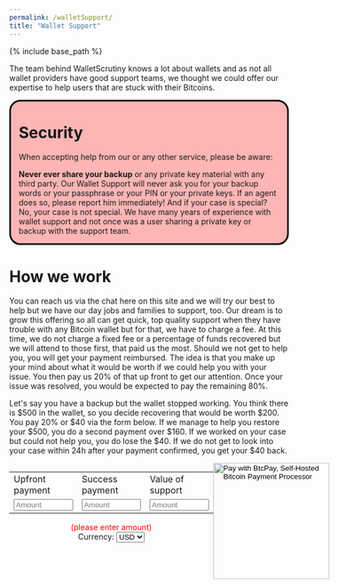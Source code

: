 ```yaml
---
permalink: /walletSupport/
title: "Wallet Support"
---
```


{% include base_path %}

The team behind WalletScrutiny knows a lot about wallets and as not all wallet
providers have good support teams, we thought we could offer our expertise to
help users that are stuck with their Bitcoins.

<div style="border: solid 3px black; border-radius: 20px; background: #fdb5b5;
margin-bottom: 1em">
<div style="margin: 1em">
<h1>Security</h1>

<p>When accepting help from our or any other service, please be aware:</p>

<p><strong>Never ever share your backup</strong> or any private key
material with any third party. Our Wallet
Support will never ask you for your backup words or your passphrase or your
PIN or your private keys. If an agent does so, please report him immediately!
And if your case is special? No, your case is not special. We have many years of
experience with wallet support and not once was a user sharing a private key or
backup with the support team.</p>
</div>
</div>

# How we work

You can reach us via the chat here on this site and we will try our best to help
but we have our day jobs and families to support, too. Our dream is to grow this
offering so all can get quick, top quality support when they have trouble with
any Bitcoin wallet but for that, we have to charge a fee. At this time, we do
not charge a fixed fee or a percentage of funds recovered but we will attend to
those first, that paid us the most. Should we not get to help you, you will get
your payment reimbursed. The idea is that you make up your mind about what it
would be worth if we could help you with your issue. You then pay us 20% of that
up front to get our attention. Once your issue was resolved, you would be
expected to pay the remaining 80%.

Let's say you have a backup but the wallet stopped working. You think there is
$500 in the wallet, so you decide recovering that would be worth $200. You pay
20% or $40 via the form below. If we manage to help you restore your $500, you
do a second payment over $160. If we worked on your case but could not help you,
you do lose the $40. If we do not get to look into your case within 24h after
your payment confirmed, you get your $40 back.

<script type="text/javascript">
  var orderId = "c" + (100000000000 * Math.random()).toFixed();
  window.addEventListener("load", async function () {
    $("[name='orderId']")[0].value = orderId;
    function getOnlineTawk_API() {
      return new Promise(resolve => {
        if (window.Tawk_API && window.Tawk_API.getStatus() == "online") {
          resolve(window.Tawk_API)
        } else {
          setTimeout(function() {
            resolve(getOnlineTawk_API())
          }, 100)
        }
      })
    };
    var Tawk_API = await getOnlineTawk_API();
    if(Tawk_API.getStatus() == "online") {
      console.log("adding tag " + orderId)
      Tawk_API.addTags([orderId], function(e) {
        console.log("Error: " + e)
      });
      Tawk_API.setAttributes({
        orderId : 'new'
      }, function(e){
        console.log("Error: " + e)
      });
    } else alert("Tawk not loaded!")
  })
  function update(id) {
    var amount = document.getElementById('btcpay-input-price_7826565_' + id).value
    if (!amount.match(/^[\.0-9]+$/)) {
      var showAlert = 'block'
    } else {
      var showAlert = 'none'
    }
    document.getElementById('enterAmount').style.display = showAlert
    switch (id) {
      case 1:
        document.getElementById('btcpay-input-price_7826565_2').value = amount * 4
        document.getElementById('btcpay-input-price_7826565_3').value = amount * 5
        break
      case 2:
        document.getElementById('btcpay-input-price_7826565_1').value = amount / 4
        document.getElementById('btcpay-input-price_7826565_3').value = amount / 4 * 5
        break
      case 3:
        document.getElementById('btcpay-input-price_7826565_1').value = amount / 5
        document.getElementById('btcpay-input-price_7826565_2').value = amount / 5 * 4
        break
    }
  }
</script>

<form name="payForm" method="POST" action="https://pos.btcpay.nz/api/v1/invoices" class="btcpay-form btcpay-form--block" style="display:flex">
  <input type="hidden" name="storeId" value="2KNSmcv9UpkYPmCnn4iR5McDR4kkNnhiFyC3grxPSZwx" />
  <input type="hidden" name="orderId" value="" />
  <input type="hidden" name="checkoutDesc" value="Wallet Support by WalletScrutiny.com" />
  <input type="hidden" name="serverIpn" value="{{ base_path }}/invoiceCB/">
  <input type="hidden" name="browserRedirect" value="{{ base_path }}/walletSupport/">
  <div style="text-align:center">
    <table>
      <tr><td>Upfront payment</td><td>Success payment</td><td>Value of support</td></tr>
      <tr><td>
        <input id='btcpay-input-price_7826565_1' name="price" type="text"
          style="width: 8em;" onInput="update(1)" placeholder="Amount" />
      </td><td>
        <input id='btcpay-input-price_7826565_2' type="text"
          style="width: 8em;" onInput="update(2)" placeholder="Amount" />
      </td><td>
        <input id='btcpay-input-price_7826565_3' type="text"
          style="width: 8em;" onInput="update(3)" placeholder="Amount" />
      </td></tr>
    </table>
    <div id="enterAmount" style="color:red;text-align:center">(please enter amount)</div>
    Currency:
    <select name="currency" style="display:inline">
      <option value="USD" selected>USD</option>
      <option value="GBP">GBP</option>
      <option value="EUR">EUR</option>
      <option value="BTC">BTC</option>
    </select>
  </div>
  <input type="image" class="submit" name="submit" src="https://pos.btcpay.nz/img/paybutton/pay.svg" style="width:209px" alt="Pay with BtcPay, Self-Hosted Bitcoin Payment Processor">
</form>
